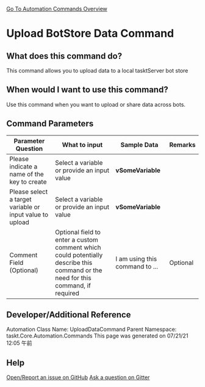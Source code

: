 <!--TITLE: Upload BotStore Data Command -->
<!-- SUBTITLE: a command in the Engine Commands group. -->
[Go To Automation Commands Overview](/automation-commands.md)


# Upload BotStore Data Command


## What does this command do?
This command allows you to upload data to a local tasktServer bot store


## When would I want to use this command?
Use this command when you want to upload or share data across bots.


## Command Parameters
| Parameter Question   	| What to input  	|  Sample Data 	| Remarks  	|
| ---                    | ---               | ---           | ---       |
|Please indicate a name of the key to create|Select a variable or provide an input value|**vSomeVariable**||
|Please select a target variable or input value to upload|Select a variable or provide an input value|**vSomeVariable**||
|Comment Field (Optional)|Optional field to enter a custom comment which could potentially describe this command or the need for this command, if required|I am using this command to ...|Optional|


## Developer/Additional Reference
Automation Class Name: UploadDataCommand
Parent Namespace: taskt.Core.Automation.Commands
This page was generated on 07/21/21 12:05 午前


## Help
[Open/Report an issue on GitHub](https://github.com/saucepleez/taskt/issues/new)
[Ask a question on Gitter](https://gitter.im/taskt-rpa/Lobby)
